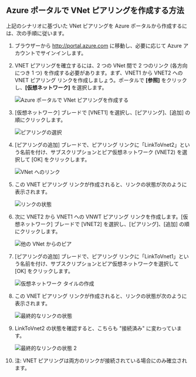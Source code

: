 ## Azure ポータルで VNet ピアリングを作成する方法
上記のシナリオに基づいた VNet ピアリングを Azure ポータルから作成するには、次の手順に従います。

1. ブラウザーから http://portal.azure.com に移動し、必要に応じて Azure アカウントでサインインします。
2. VNET ピアリングを確立するには、2 つの VNet 間で 2 つのリンク (各方向につき 1 つ) を作成する必要があります。まず、VNET1 から VNET2 への VNET ピアリング リンクを作成しましょう。ポータルで **[参照]** をクリックし、**[仮想ネットワーク]** を選択します。
   
    ![Azure ポータルで VNet ピアリングを作成する](./media/virtual-networks-create-vnetpeering-arm-pportal-include/figure01.png)
3. [仮想ネットワーク] ブレードで [VNET1] を選択し、[ピアリング]、[追加] の順にクリックします。
   
    ![ピアリングの選択](./media/virtual-networks-create-vnetpeering-arm-pportal-include/figure02.png)
4. [ピアリングの追加] ブレードで、ピアリング リンクに「LinkToVnet2」という名前を付け、サブスクリプションとピア仮想ネットワーク (VNET2) を選択して [OK] をクリックします。
   
    ![VNet へのリンク](./media/virtual-networks-create-vnetpeering-arm-pportal-include/figure03.png)
5. この VNET ピアリング リンクが作成されると、リンクの状態が次のように表示されます。
   
    ![リンクの状態](./media/virtual-networks-create-vnetpeering-arm-pportal-include/figure04.png)
6. 次に VNET2 から VNET1 への VNWT ピアリング リンクを作成します。[仮想ネットワーク] ブレードで [VNET2] を選択し、[ピアリング]、[追加] の順にクリックします。
   
    ![他の VNet からのピア](./media/virtual-networks-create-vnetpeering-arm-pportal-include/figure05.png)
7. [ピアリングの追加] ブレードで、ピアリング リンクに「LinkToVnet1」という名前を付け、サブスクリプションとピア仮想ネットワークを選択して [OK] をクリックします。
   
    ![仮想ネットワーク タイルの作成](./media/virtual-networks-create-vnetpeering-arm-pportal-include/figure06.png)
8. この VNET ピアリング リンクが作成されると、リンクの状態が次のように表示されます。
   
    ![最終的なリンクの状態](./media/virtual-networks-create-vnetpeering-arm-pportal-include/figure07.png)
9. LinkToVnet2 の状態を確認すると、こちらも "接続済み" に変わっています。
   
    ![最終的なリンクの状態 2](./media/virtual-networks-create-vnetpeering-arm-pportal-include/figure08.png)
10. 注: VNET ピアリングは両方のリンクが接続されている場合にのみ確立されます。

<!---HONumber=AcomDC_0803_2016-->